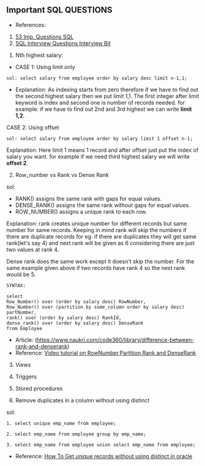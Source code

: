 ## Important SQL QUESTIONS

- References:
1. [53 Imp. Questions SQL](https://youtu.be/pKFo8Mqp-cU)
2. [SQL Interview Questions Interview Bit](https://www.interviewbit.com/sql-interview-questions/)

<!-- ------------------------------------------------------- -->

1. Nth highest salary:

- CASE 1: Using limit only
```
sol: select salary from employee order by salary desc limit n-1,1;
```

- Explanation: As indexing starts from zero therefore if we have to find out the second highest salary then we put limit 1,1. 
The first integer after limit keyword is index and second one is number of records needed.
for example: if we have to find out 2nd and 3rd highest we can write **limit 1,2**.

CASE 2: Using offset

```
sol: select salary from employee order by salary limit 1 offset n-1;
```
Explanation: Here limit 1 means 1 record and after offset just put the index of salary you want. for example if we need
third highest salary we will write **offset 2**.

2. Row_number vs Rank vs Dense Rank

sol: 
- RANK() assigns the same rank with gaps for equal values.
- DENSE_RANK() assigns the same rank without gaps for equal values.
- ROW_NUMBER() assigns a unique rank to each row.

Explanation: rank creates unique number for different records but same number for same records. Keeping in mind rank will skip the numbers if there are duplicate records for eg.
if there are duplicates they will get same rank(let's say 4) and next rank will be given as 6 considering there are just two values at rank 4.

Dense rank does the same work except it doesn't skip the number. For the same example given above if two records have rank 4 so the next rank would be 5.


```
SYNTAX:

select 
Row_Number() over (order by salary desc) RowNumber,
Row_Number() over (partition by some_column order by salary desc) partNumber,  
rank() over (order by salary desc) RankId,  
dense_rank() over (order by salary desc) DenseRank 
from Employee

```
- Article: (https://www.naukri.com/code360/library/difference-between-rank-and-denserank)
- Reference: [Video tutorial on RowNumber,Partition,Rank and DenseRank](https://youtu.be/QFj-hZi8MKk)

3. Views
4. Triggers
5. Stored procedures

6. Remove duplicates in a column without using distinct

sol:
```
1. select unique emp_name from employee;

2. select emp_name from employee group by emp_name;

3. select emp_name from employee union select emp_name from employee;
```
- Reference: [How To Get unique records without using distinct in oracle](https://youtu.be/2G8zuE5JuUA)


